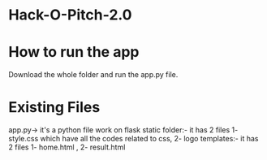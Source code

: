 # Hack-O-Pitch-2.0

# How to run the app
Download the whole folder and run the app.py  file.

# Existing Files
app.py-> it's a python file work on flask
static folder:- it has 2 files 1- style.css which have all the codes related to css, 2- logo
templates:- it has 2 files 1- home.html , 2- result.html


